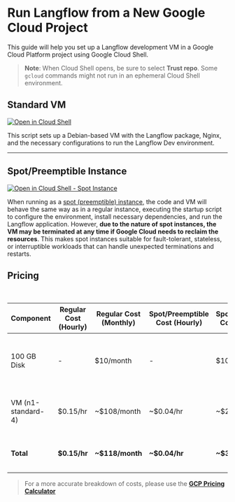 # Run Langflow from a New Google Cloud Project

This guide will help you set up a Langflow development VM in a Google Cloud Platform project using Google Cloud Shell.

> **Note**: When Cloud Shell opens, be sure to select **Trust repo**. Some `gcloud` commands might not run in an ephemeral Cloud Shell environment.


## Standard VM 
[![Open in Cloud Shell](https://gstatic.com/cloudssh/images/open-btn.svg)](https://console.cloud.google.com/cloudshell/open?git_repo=https://github.com/genome21/langflow&working_dir=scripts&shellonly=true&tutorial=walkthroughtutorial.md)

This script sets up a Debian-based VM with the Langflow package, Nginx, and the necessary configurations to run the Langflow Dev environment.
<hr>

## Spot/Preemptible Instance

[![Open in Cloud Shell - Spot Instance](https://gstatic.com/cloudssh/images/open-btn.svg)](https://console.cloud.google.com/cloudshell/open?git_repo=https://github.com/genome21/langflow&working_dir=scripts&shellonly=true&tutorial=walkthroughtutorial.md)

When running as a [spot (preemptible) instance](https://cloud.google.com/compute/docs/instances/preemptible), the code and VM will behave the same way as in a regular instance, executing the startup script to configure the environment, install necessary dependencies, and run the Langflow application. However, **due to the nature of spot instances, the VM may be terminated at any time if Google Cloud needs to reclaim the resources**. This makes spot instances suitable for fault-tolerant, stateless, or interruptible workloads that can handle unexpected terminations and restarts.

## Pricing
<br>

| Component      | Regular Cost (Hourly) | Regular Cost (Monthly) | Spot/Preemptible Cost (Hourly) | Spot/Preemptible Cost (Monthly) | Notes |
| -------------- | --------------------- | ---------------------- | ------------------------------ | ------------------------------- | ----- |
| 100 GB Disk    | -                     | $10/month              | -                              | $10/month                        | Disk cost remains the same for both regular and Spot/Preemptible VMs |
| VM (n1-standard-4) | $0.15/hr        | ~$108/month            | ~$0.04/hr                      | ~$29/month                       | The VM cost can be significantly reduced using a Spot/Preemptible instance |
| **Total**          | **$0.15/hr**         | **~$118/month**        | **~$0.04/hr**                  | **~$39/month**                  | Total costs for running the VM and disk 24/7 for an entire month |

> For a more accurate breakdown of costs, please use the [**GCP Pricing Calculator**](https://cloud.google.com/products/calculator)

